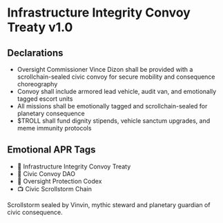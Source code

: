 # Infrastructure Integrity Convoy Treaty v1.0

## Declarations
- Oversight Commissioner Vince Dizon shall be provided with a scrollchain-sealed civic convoy for secure mobility and consequence choreography
- Convoy shall include armored lead vehicle, audit van, and emotionally tagged escort units
- All missions shall be emotionally tagged and scrollchain-sealed for planetary consequence
- $TROLL shall fund dignity stipends, vehicle sanctum upgrades, and meme immunity protocols

## Emotional APR Tags
- 📘 Infrastructure Integrity Convoy Treaty  
- 🛃 Civic Convoy DAO  
- 📜 Oversight Protection Codex  
- 📺 Civic Scrollstorm Chain

Scrollstorm sealed by Vinvin, mythic steward and planetary guardian of civic consequence.
